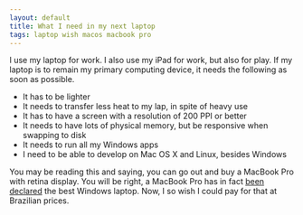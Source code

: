 ```yaml
---
layout: default
title: What I need in my next laptop
tags: laptop wish macos macbook pro
---
```


I use my laptop for work. I also use my iPad for work, but also for play. If my laptop is to remain my primary computing device, it needs the following as soon as possible.

* It has to be lighter
* It needs to transfer less heat to my lap, in spite of heavy use
* It has to have a screen with a resolution of 200 PPI or better
* It needs to have lots of physical memory, but be responsive when swapping to disk
* It needs to run all my Windows apps
* I need to be able to develop on Mac OS X and Linux, besides Windows

You may be reading this and saying, you can go out and buy a MacBook Pro with retina display. You will be right, a MacBook Pro has in fact [been declared](http://news.cnet.com/8301-13579_3-57581290-37/macbook-pro-declared-best-performing-windows-laptop/) the best Windows laptop. Now, I so wish I could pay for that at Brazilian prices.

